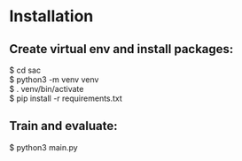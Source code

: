 # Installation<br>

## Create virtual env and install packages:<br>
$ cd sac<br>
$ python3 -m venv venv<br>
$ . venv/bin/activate<br>
$ pip install -r requirements.txt<br>

## Train and evaluate:<br>
$ python3 main.py<br>
